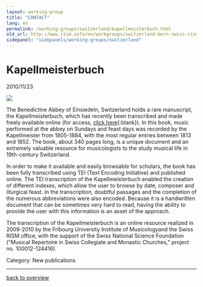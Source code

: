 ```yaml
---
layout: working-group
title: "CONTACT"
lang: en
permalink: /working-groups/switzerland/kapellmeisterbuch.html
old_url: http://www.rism.info/en/workgroups/switzerland-bern-swiss-rism-branch/home/newsdetail/article/190/kapellmeisterbuch.html
sidepanel: "sidepanels/working-groups/switzerland"
---
```


# Kapellmeisterbuch

 2010/11/23

[![](/resources-old-website/workgroups-images/csm_kappelmeisterbuch_c6342016be.jpg)](/index.php?eID=tx_cms_showpic&file=3261&md5=cafb3c99a7e1aaf3a5fbf93036df58c359a563bd&parameters%5B0%5D=YTo0OntzOjU6IndpZHRoIjtzOjQ6IjgwMG0iO3M6NjoiaGVpZ2h0IjtzOjM6IjYw&parameters%5B1%5D=MCI7czo3OiJib2R5VGFnIjtzOjQyOiI8Ym9keSBiZ0NvbG9yPSIjZmZmZmZmIiBz&parameters%5B2%5D=dHlsZT0ibWFyZ2luOjA7Ij4iO3M6NDoid3JhcCI7czozNzoiPGEgaHJlZj0iamF2&parameters%5B3%5D=YXNjcmlwdDpjbG9zZSgpOyI%2BIHwgPC9hPiI7fQ%3D%3D)

The Benedictine Abbey of Einsiedeln, Switzerland holds a rare manuscript, the Kapellmeisterbuch, which has recently been transcribed and made freely available online (for access, [click here](http://d-lib.rism-ch.org/kapellmeisterbuch){:blank}). In this book, music performed at the abbey on Sundays and feast days was recorded by the Kapellmeister from 1805-1884, with the most regular entries between 1813 and 1852. The book, about 340 pages long, is a unique document and an extremely valuable resource for musicologists to the study musical life in 19th-century Switzerland.

In order to make it available and easily browsable for scholars, the book has been fully transcribed using TEI (Text Encoding Initiative) and published online. The TEI transcription of the Kapellmeisterbuch enabled the creation of different indexes, which allow the user to browse by date, composer and liturgical feast. In the transcription, doubtful passages and the completion of the numerous abbreviations were also encoded. Because it is a handwritten document that can be sometimes very hard to read, having the ability to provide the user with this information is an asset of the approach.

The transcription of the Kapellmeisterbuch is an online resource realized in 2009-2010 by the Fribourg University Institute of Musicologyand the Swiss RISM office, with the support of the Swiss National Science Foundation ("Musical Repertoire in Swiss Collegiate and Monastic Churches," project no. 100012-124416).

 Category: New publications   

* * *

[back to overview](/en/workgroups/switzerland-bern-swiss-rism-branch/home.html)
